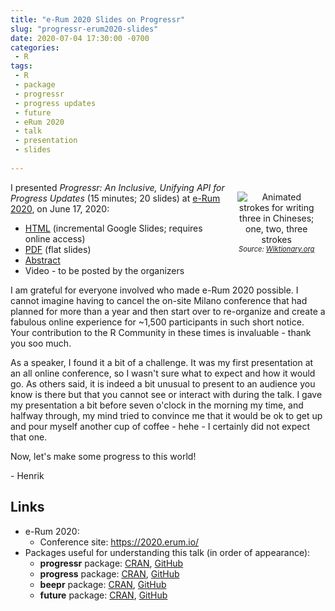 ```yaml
---
title: "e-Rum 2020 Slides on Progressr"
slug: "progressr-erum2020-slides"
date: 2020-07-04 17:30:00 -0700
categories:
 - R
tags:
 - R
 - package
 - progressr
 - progress updates
 - future
 - eRum 2020
 - talk
 - presentation
 - slides
 
---
```



<div style="width: 25%; margin: 2ex; float: right;"/>
 <center>
   <img src="/post/three_in_chinese.gif" alt="Animated strokes for writing three in Chineses; one, two, three strokes"/>
   <span style="font-size: 80%; font-style: italic;">Source: <a href="https://en.wiktionary.org/wiki/File:%E4%B8%89-order.gif">Wiktionary.org</a></span>
 </center>
</div>

I presented _Progressr: An Inclusive, Unifying API for Progress Updates_ (15 minutes; 20 slides) at [e-Rum 2020](https://2020.erum.io/), on June 17, 2020:

* [HTML](https://docs.google.com/presentation/d/11RymPwL90rPc0dQwpNCnw5KQC_76tuDK7uB7rq26oIg/present#slide=id.g88962cfdb7_0_0) (incremental Google Slides; requires online access)
* [PDF](https://www.jottr.org/presentations/eRum2020/BengtssonH_20200617-progressr-An_Inclusive,_Unifying_API_for_Progress_Updates.pdf) (flat slides)
* [Abstract](https://www.jottr.org/presentations/eRum2020/BengtssonH_20200617-progressr-An_Inclusive,_Unifying_API_for_Progress_Updates.abstract.txt)
* Video - to be posted by the organizers


I am grateful for everyone involved who made e-Rum 2020 possible.  I cannot imagine having to cancel the on-site Milano conference that had planned for more than a year and then start over to re-organize and create a fabulous online experience for ~1,500 participants in such short notice. Your contribution to the R Community in these times is invaluable - thank you soo much.

As a speaker, I found it a bit of a challenge. It was my first presentation at an all online conference, so I wasn't sure what to expect and how it would go. As others said, it is indeed a bit unusual to present to an audience you know is there but that you cannot see or interact with during the talk. I gave my presentation a bit before seven o'clock in the morning my time, and halfway through, my mind tried to convince me that it would be ok to get up and pour myself another cup of coffee - hehe - I certainly did not expect that one.

Now, let's make some progress to this world!

\- Henrik


## Links

* e-Rum 2020:
  - Conference site: https://2020.erum.io/
* Packages useful for understanding this talk (in order of appearance):
  * **progressr** package: [CRAN](https://cran.r-project.org/package=progressr), [GitHub](https://github.com/HenrikBengtsson/progressr)
  * **progress** package: [CRAN](https://cran.r-project.org/package=progress), [GitHub](https://github.com/r-lib/progress)
  * **beepr** package: [CRAN](https://cran.r-project.org/package=beepr), [GitHub](https://github.com/rasmusab/beepr)
  * **future** package: [CRAN](https://cran.r-project.org/package=future), [GitHub](https://github.com/HenrikBengtsson/future)

